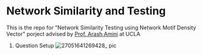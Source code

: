 # Network Similarity and Testing

This is the repo for "Network Similarity Testing using Network Motif Density Vector" porject advised by [Prof. Arash Amini](http://www.stat.ucla.edu/~arashamini/) at UCLA

1. Question Setup
![27051641269428_ pic](https://user-images.githubusercontent.com/91963401/148008492-60f36a86-227e-428f-835b-2dd37a04ee92.jpg)
